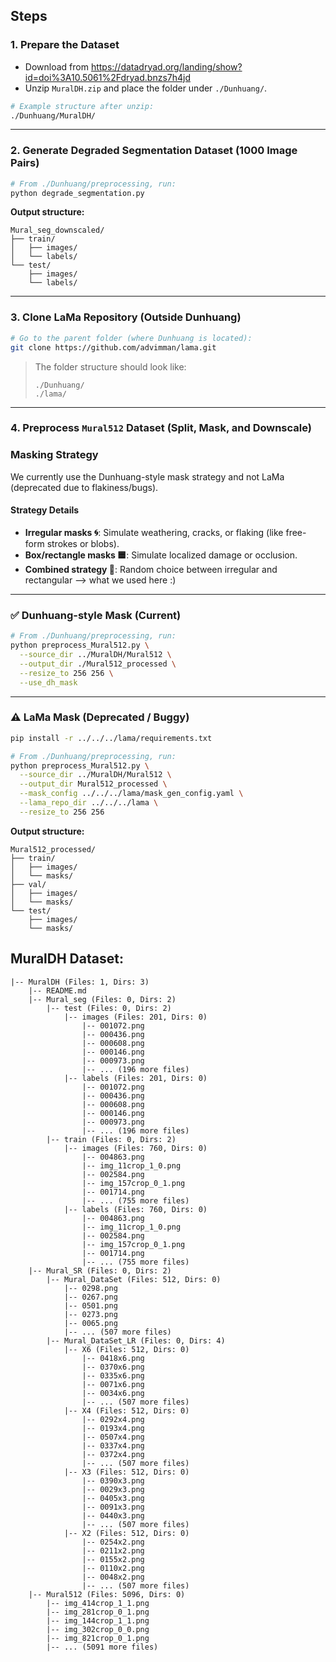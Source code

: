 ## Steps

### 1. Prepare the Dataset

- Download from https://datadryad.org/landing/show?id=doi%3A10.5061%2Fdryad.bnzs7h4jd
- Unzip `MuralDH.zip` and place the folder under `./Dunhuang/`.

```bash
# Example structure after unzip:
./Dunhuang/MuralDH/
```

---

### 2. Generate Degraded Segmentation Dataset (1000 Image Pairs)

```bash
# From ./Dunhuang/preprocessing, run:
python degrade_segmentation.py
```

**Output structure:**

```
Mural_seg_downscaled/
├── train/
│   ├── images/
│   └── labels/
└── test/
    ├── images/
    └── labels/
```

---

### 3. Clone LaMa Repository (Outside Dunhuang)

```bash
# Go to the parent folder (where Dunhuang is located):
git clone https://github.com/advimman/lama.git
```

> The folder structure should look like:
>
> ```
> ./Dunhuang/
> ./lama/
> ```

---

### 4. Preprocess `Mural512` Dataset (Split, Mask, and Downscale)

### **Masking Strategy**

We currently use the Dunhuang-style mask strategy and not LaMa (deprecated due to flakiness/bugs).

#### Strategy Details

- **Irregular masks 🌀**: Simulate weathering, cracks, or flaking (like free-form strokes or blobs).
- **Box/rectangle masks 🟦**: Simulate localized damage or occlusion.
- **Combined strategy 🎲**: Random choice between irregular and rectangular —> what we used here :)

---

### ✅ **Dunhuang-style Mask (Current)**

```bash
# From ./Dunhuang/preprocessing, run:
python preprocess_Mural512.py \
  --source_dir ../MuralDH/Mural512 \
  --output_dir ./Mural512_processed \
  --resize_to 256 256 \
  --use_dh_mask
```

---

### ⚠️ **LaMa Mask (Deprecated / Buggy)**

```bash
pip install -r ../../../lama/requirements.txt

# From ./Dunhuang/preprocessing, run:
python preprocess_Mural512.py \
  --source_dir ../MuralDH/Mural512 \
  --output_dir Mural512_processed \
  --mask_config ../../../lama/mask_gen_config.yaml \
  --lama_repo_dir ../../../lama \
  --resize_to 256 256
```

**Output structure:**

```
Mural512_processed/
├── train/
│   ├── images/
│   └── masks/
├── val/
│   ├── images/
│   └── masks/
└── test/
    ├── images/
    └── masks/
```

## MuralDH Dataset:

```
|-- MuralDH (Files: 1, Dirs: 3)
    |-- README.md
    |-- Mural_seg (Files: 0, Dirs: 2)
        |-- test (Files: 0, Dirs: 2)
            |-- images (Files: 201, Dirs: 0)
                |-- 001072.png
                |-- 000436.png
                |-- 000608.png
                |-- 000146.png
                |-- 000973.png
                |-- ... (196 more files)
            |-- labels (Files: 201, Dirs: 0)
                |-- 001072.png
                |-- 000436.png
                |-- 000608.png
                |-- 000146.png
                |-- 000973.png
                |-- ... (196 more files)
        |-- train (Files: 0, Dirs: 2)
            |-- images (Files: 760, Dirs: 0)
                |-- 004863.png
                |-- img_11crop_1_0.png
                |-- 002584.png
                |-- img_157crop_0_1.png
                |-- 001714.png
                |-- ... (755 more files)
            |-- labels (Files: 760, Dirs: 0)
                |-- 004863.png
                |-- img_11crop_1_0.png
                |-- 002584.png
                |-- img_157crop_0_1.png
                |-- 001714.png
                |-- ... (755 more files)
    |-- Mural_SR (Files: 0, Dirs: 2)
        |-- Mural_DataSet (Files: 512, Dirs: 0)
            |-- 0298.png
            |-- 0267.png
            |-- 0501.png
            |-- 0273.png
            |-- 0065.png
            |-- ... (507 more files)
        |-- Mural_DataSet_LR (Files: 0, Dirs: 4)
            |-- X6 (Files: 512, Dirs: 0)
                |-- 0418x6.png
                |-- 0370x6.png
                |-- 0335x6.png
                |-- 0071x6.png
                |-- 0034x6.png
                |-- ... (507 more files)
            |-- X4 (Files: 512, Dirs: 0)
                |-- 0292x4.png
                |-- 0193x4.png
                |-- 0507x4.png
                |-- 0337x4.png
                |-- 0372x4.png
                |-- ... (507 more files)
            |-- X3 (Files: 512, Dirs: 0)
                |-- 0390x3.png
                |-- 0029x3.png
                |-- 0405x3.png
                |-- 0091x3.png
                |-- 0440x3.png
                |-- ... (507 more files)
            |-- X2 (Files: 512, Dirs: 0)
                |-- 0254x2.png
                |-- 0211x2.png
                |-- 0155x2.png
                |-- 0110x2.png
                |-- 0048x2.png
                |-- ... (507 more files)
    |-- Mural512 (Files: 5096, Dirs: 0)
        |-- img_414crop_1_1.png
        |-- img_281crop_0_1.png
        |-- img_144crop_1_1.png
        |-- img_302crop_0_0.png
        |-- img_821crop_0_1.png
        |-- ... (5091 more files)
```
